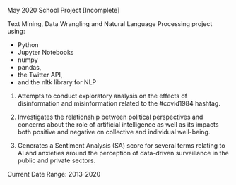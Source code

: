 May 2020 School Project [Incomplete]

Text Mining, Data Wrangling and Natural Language Processing project using:
- Python
- Jupyter Notebooks
- numpy
- pandas, 
- the Twitter API,
- and the nltk library for NLP

1. Attempts to conduct exploratory analysis on the effects of disinformation and misinformation related to the #covid1984 hashtag. 

2. Investigates the relationship between political perspectives and concerns about the role of artificial intelligence as well as its impacts both positive and negative on collective and individual well-being. 

3. Generates a Sentiment Analysis (SA) score for several terms relating to AI and anxieties around the perception of data-driven surveillance in the public and private sectors.

Current Date Range: 2013-2020
